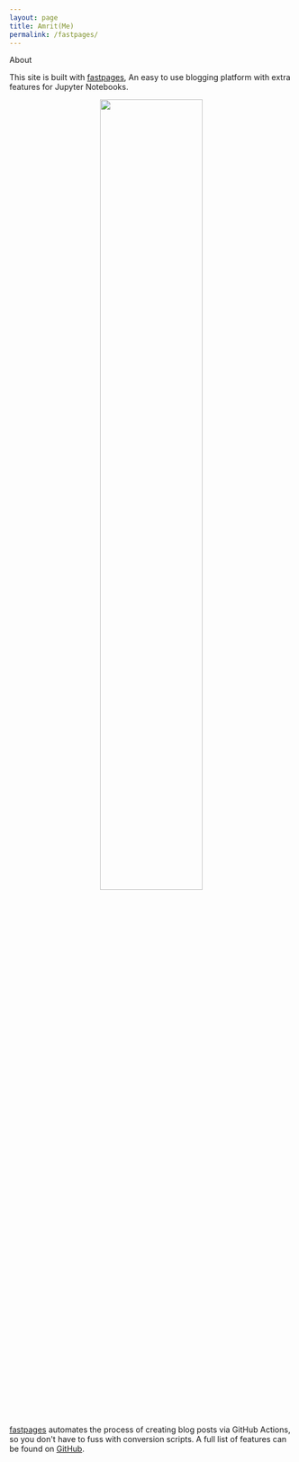 ```yaml
---
layout: page
title: Amrit(Me)
permalink: /fastpages/
---
```


About

This site is built with [fastpages](https://github.com/fastai/fastpages), An easy to use blogging platform with extra features for Jupyter Notebooks.
 
 <p align="center">
  <img src="https://github.com/fastai/fastpages/raw/master/images/diagram.png" width="60%">
</p>

[fastpages](https://github.com/fastai/fastpages) automates the process of creating blog posts via GitHub Actions, so you don't have to fuss with conversion scripts.  A full list of features can be found on [GitHub](https://github.com/fastai/fastpages).  



[^1]:a blogging platform that natively supports Jupyter notebooks in addition to other formats.
